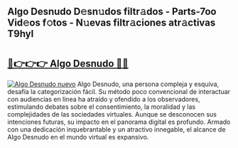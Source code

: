 ## Algo Desnudo D𝚎sn𝚞dos filtr𝚊dos - Parts-7oo Vid𝚎os f𝚘tos - N𝚞evas filtr𝚊ciones atr𝚊ctivas T9hyl

# <h2><a href="http://mb61yzw.tromn.icu/?c=Algo+Desnudo">🔗👉👉👉 Algo Desnudo 🔗🔗</a></h2>

[![Algo Desnudo nuevo](https://i.imgur.com/pEAQMta.gif)](http://mb61yzw.tromn.icu/?c=Algo+Desnudo)
Algo Desnudo, una persona compleja y esquiva, desafía la categorización fácil. Su método poco convencional de interactuar con audiencias en línea ha atraído y ofendido a los observadores, estimulando debates sobre el consentimiento, la moralidad y las complejidades de las sociedades virtuales. Aunque se desconocen sus intenciones futuras, su impacto en el panorama digital es profundo. Armado con una dedicación inquebrantable y un atractivo innegable, el alcance de Algo Desnudo en el mundo virtual es expansivo.
